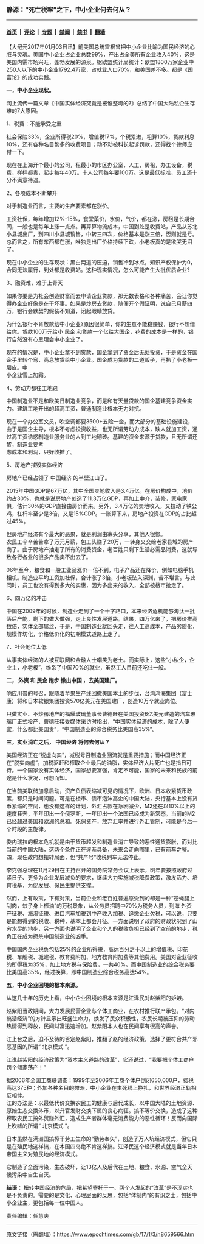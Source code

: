 ### 静源：“死亡税率”之下，中小企业何去何从？

---

#### [首页](../../../..?n8659566) &nbsp;|&nbsp; [评论](../../../../../epoch-comment?n8659566) &nbsp;|&nbsp; [专题](../../../../../epoch-special?n8659566) &nbsp;|&nbsp; [禁闻](../../../../../epoch-news?n8659566) &nbsp;|&nbsp; [禁书](../../../../../books?n8659566) &nbsp;|&nbsp; [翻墙](https://github.com/gfw-breaker/nogfw/blob/master/README.md?n8659566)


<div class="post_content" id="artbody" itemprop="articleBody">
 <!-- article content begin -->
 <p>
  【大纪元2017年01月03日讯】前美国总统雷根曾把中小企业比喻为国民经济的心脏与灵魂。美国中小企业占企业总数99%，产出占全美所有企业收入40%，这是美国内需市场兴旺，蓬勃发展的源泉。椐欧盟统计局统计：欧盟1800万家企业中250人以下的中小企业1792.4万家，占就业人口70%，和美国差不多。都是《国富论》的成功实践。
 </p>
 <p>
  <strong>
   一，中小企业现状。
  </strong>
 </p>
 <p>
  网上流传一篇文章《中国实体经济究竟是被谁整垮的?》总结了中国大陆私企生存难的7大原因。
 </p>
 <p>
  1、税费：不能承受之重
 </p>
 <p>
  社会保险33%，企业所得税20%，增值税17%，个税累进，粗算10%，贷款利息10%，还有各种名目繁多的收费项目；动不动被科长起诉罚款，还得找个律师应付一下。
 </p>
 <p>
  现在在上海开个最小的公司，租最小的市区办公室，人工，房租，办工设备，税费，样样都贵，起步每年40万。十人公司每年要100万。这是最低标准，员工还十分不满意待遇。
 </p>
 <p>
  2、各项成本不断攀升
 </p>
 <p>
  对于制造业而言，主要的生产要素都在涨价。
 </p>
 <p>
  工资社保，每年增加12%-15%，食堂菜价，水价，气价，都在涨，房租是长期合同，一般也是每年上涨一点点。再算算物流成本，中国到处是收费站，产品从苏北小县城出厂，到四川小县城销售，中转三四次，价格基本是涨三倍，否则就是亏。总而言之，所有东西都在涨，唯独是出厂价格持续下跌，小老板真的是欲哭无泪了。
 </p>
 <p>
  现在中小企业的生存现状：黑白两道的压迫，销售冷到冰点，知识产权保护为0，合同无法履行，到处都是收费站。这种现实情况，怎么可能产生大批优质企业?
 </p>
 <p>
  3、融资难，难于上青天
 </p>
 <p>
  如果你要是为社会创造财富而去申请企业贷款，那无数表格和各种痛苦，会让你觉得办企业好像是在干坏事。如果是炒房去贷款，随便开个假证明，说自己月薪四万，银行会默契的假装不知道，闭起眼睛放贷。
 </p>
 <p>
  为什么银行不肯放款给中小企业?原因很简单，你的生意不能稳赚钱，银行不想借给你。贷款100万元给小
  <ok href="https://www.epochtimes.com/gb/tag/%E6%B0%91%E4%BC%81.html">
   民企
  </ok>
  和贷款一个亿给大国企，花费的成本是一样的，银行自然没有心思理会中小企业了。
 </p>
 <p>
  现在的情况是，中小企业拿不到贷款，国企拿到了资金后无处投资，于是资金在国企手里转个弯，高息放贷给中小企业。国企成为贷款的二道贩子，再扒了小老板一层皮。中
  <br/>
  小企业雪上加霜。
 </p>
 <p>
  4、劳动力都往工地跑
 </p>
 <p>
  中国制造业不是和欧美日制造业竞争，而是和有天量贷款的国企基建竞争资金实力。建筑工地开出的超高工资，普通制造业根本无力对抗。
 </p>
 <p>
  现在一个办公室文员，吹空调都要3500+五险一金，而大部分的基础设施建设，由于是国企主导，根本不考虑投资收益，也无所谓劳动力成本，缺人就加工资，通过高工资诱惑制造业服务业的人到工地砌砖。基建的资金来源于贷款，且无所谓还贷，制造业要考
  <br/>
  虑成本和利润，只好收摊了。
 </p>
 <p>
  5、房地产摧毁实体经济
 </p>
 <p>
  房地产已经占领了
  <ok href="https://www.epochtimes.com/gb/tag/%E4%B8%AD%E5%9B%BD%E7%BB%8F%E6%B5%8E.html">
   中国经济
  </ok>
  的半壁江山了。
 </p>
 <p>
  2015年中国GDP是67万亿，其中全国卖地收入是3.4万亿。在房价构成中，地价约占30%，也就是说房地产创造了11.3万亿GDP，再加上中介，装修，家电家俱，估计30%的GDP直接由房价而来。另外，3.4万亿的卖地收入，又拉动了铁公鸡，杠杆率至少是3倍，又是15%GDP。一账算下来，房地产投资在GDP的占比超过45%。
 </p>
 <p>
  但房地产经济有个最大的恶果，就是利润由寡头分享，其他人很惨。
  <br/>
  农民工辛辛苦苦拿了万元月薪，包工头赚了20万，一转身又交给老家县城的房产商了。由于房地产抽走了所有的消费资金，老百姓只剩下生活必需品消费，这就导致各行各业的很多产品卖不出去了。
 </p>
 <p>
  06年至今，粮食和一般工业品涨价一倍不到，电子产品还在降价，例如电脑手机相机。制造业平均工资加社保，合计涨了3倍，小老板坠入深渊，苦不堪言。与此同时，员工也没有得到多大的实惠，因为多出来的收入，全部被楼市抢走了。
 </p>
 <p>
  6、四万亿的冲击
 </p>
 <p>
  中国在2009年的时候，制造业走到了一个十字路口，本来经济危机能够淘汰一批落后产能，剩下的做大做强，走上良性发展道路。结果，四万亿来了，把房价推高数倍，实体全部屌丝，于是，中国制造业就回头走，往人工高成本，产品劣质化，规模作坊化，价格低价化的初期模式道路上走了。
 </p>
 <p>
  7、社会地位太低
 </p>
 <p>
  从事实体经济的人被互联网和金融人士嘲笑为老土。而实际上，这些“小私企，企业主，小老板”，维系了中国70%的就业，虽然工人目前还吃住一般。
 </p>
 <p>
  <strong>
   二，
   <ok href="https://www.epochtimes.com/gb/tag/%E5%A4%96%E8%B5%84.html">
    外资
   </ok>
   和
   <ok href="https://www.epochtimes.com/gb/tag/%E6%B0%91%E4%BC%81.html">
    民企
   </ok>
   跑步
   <ok href="https://www.epochtimes.com/gb/tag/%E6%92%A4%E5%87%BA%E4%B8%AD%E5%9B%BD.html">
    撤出中国
   </ok>
   ，去美国建厂。
  </strong>
 </p>
 <p>
  响应川普的号召，跟随着苹果生产线回撤美国本土的步伐，台湾鸿海集团（富士康）将和日本软银集团投资570亿美元在美国建厂，创造10万个就业岗位。
 </p>
 <p>
  只做实业、不炒房地产的福耀玻璃董事长曹德旺在美国投资6亿美元建造的汽车玻璃厂正式投产，曹德旺接受媒体采访时指出，“中国实体经济的成本，除了人便宜，什么都比美国贵”，“中国制造业的综合税务比美国高35%”。
 </p>
 <p>
  <strong>
   三，实业消亡之后，
   <ok href="https://www.epochtimes.com/gb/tag/%E4%B8%AD%E5%9B%BD%E7%BB%8F%E6%B5%8E.html">
    中国经济
   </ok>
   将何去何从？
  </strong>
 </p>
 <p>
  美国经济正在“脱虚向实”，减税号召制造业回流就是重要措施；而中国经济正在“脱实向虚”，加税驱赶和榨取企业最后的油脂，实体经济大片死亡也是指日可待。一个国家没有实体经济，国家想要富强，肯定不可能，国家的未来和民族的前途是什么状况，可想而知。
 </p>
 <p>
  在当前美联储加息启动，资产负债表缩减可见的情况下，欧洲、日本收紧货币政策，都只是时间问题。可是在楼市、债市泡沫高企的中国大陆，央行基本上没有货币紧缩的空间，也没有这样的计划，外汇占款在急剧减少，M2还在以10%以上的速度狂奔，半年印出一个俄罗斯，一年印出一个法国已经成为新常态。当前的M2已经超过美国和欧洲的总和。死保资产，放弃汇率并进行外汇管制，可能是今后一个时段的主旋律。
 </p>
 <p>
  委内瑞拉的根本危机就是由于货币超发和制造业消亡导致的恶性通货膨胀，而对比当前的中国大陆，这两个条件正在逐渐具备，未来会走向哪里，已有前车之鉴。
  <br/>
  四，现任政府想扭转局面，但“共产号”收税列车无法停止。
 </p>
 <p>
  李克强总理在11月29日在主持召开的国务院常务会议上表示，明年要按照政府过紧日子、更多为企业发展减负的要求，继续大力实施减税降费政策，激发活力、培育税基，为促发展、保民生提供支撑。
 </p>
 <p>
  然而，上有政策，下有对策，当前企业和老百姓普遍感受到的却是一种“苍蝇腿上刮肉，蚊子身上榨油”的万税景象，从公务员招聘中70%为税务人员，到海
  <ok href="https://www.epochtimes.com/gb/tag/%E5%A4%96%E8%B5%84.html">
   外资
  </ok>
  产征税、海淘征税、进口汽车加税到中产收入加税、追缴企业欠税，可以说，只要是能想得到的税收、税种，基本上都会开征。一方面说明了政府的财政状况到了山穷水尽的地步，另一方面也说明了企业和个人的税收负担已经到了空前的地步，税负正在成为扼杀中国制造业的凶手。
 </p>
 <p>
  中国国内企业税负包括25%的企业所得税，高达百分之十以上的增值税、印花税、车船税、城建税、教育费附加、地方教育附加费等其他费用。美国对企业征收的所得税为35%，加上地方税与保险费，一共40%。而中国制造业的综合税务要比美国高35%，经过换算，即中国制造业综合税务高达54%。
 </p>
 <p>
  <strong>
   五，中小企业困境的根本来源。
  </strong>
 </p>
 <p>
  从这几十年的历史上看，中小企业困境的根本来源是江泽民对赵紫阳的妒嫉。
 </p>
 <p>
  赵紫阳当政期间，大力发展民营企业与个体工商业，在农村推行联产承包。“对内搞活经济”的方针显示出旺盛生命力，焕发了民众积极性，农民长期被压抑的劳动热情得到释放，民间财富迅速增加。赵紫阳本人也在民间享有很高的声誉。
 </p>
 <p>
  江上台之后，迫不及待的否定赵紫阳，推翻了赵的经济政策，选择了更符合共产邪恶基因的所谓“
  <ok href="https://www.epochtimes.com/gb/tag/%E5%8C%97%E4%BA%AC%E6%A8%A1%E5%BC%8F.html">
   北京模式
  </ok>
  ”。
 </p>
 <p>
  江说赵紫阳的经济政策为“资本主义道路的改革”，它还说过，“我要把个体工商户罚个倾家荡产！”
 </p>
 <p>
  据2006年全国工商联调查：1999年至2006年工商个体户倒闭650,000户，费税高达375种；外加各种名目的摊派，中小企业在生死线上挣扎，和世界经济正轨相反相悖。
  <br/>
  江的办法是：以最低代价交换农民工的健康与后代成长，以中国大陆的土地资源、原始生态交换外币，以升官发财交换下属的丧心病狂。搞不等价交换，造成了这种榨取农民工搞外贸赚外汇，造成生产者群体毫无消费能力的恶性循环！反而向国际上吹嘘的所谓“
  <ok href="https://www.epochtimes.com/gb/tag/%E5%8C%97%E4%BA%AC%E6%A8%A1%E5%BC%8F.html">
   北京模式
  </ok>
  ”。
 </p>
 <p>
  日本虽然在满洲国搞榨干劳工生命的“勤劳奉矢”，创造了万人坑经济模式，但它只是在殖民地这样搞，在本国四岛绝不肯这样搞。江泽民这个经济模式就是当年日本帝国主义对殖民地的经济模式。
 </p>
 <p>
  它制造了全面污染，生态破坏，让13亿人及后代在土地、粮食、水源、空气全天候污染中自生自灭。
 </p>
 <p>
  <strong>
   结语：
  </strong>
  扭转中国经济的危局，把希望寄托于一、两个人发起的“改革”是不现实也是不负责的。需要的是文化、心理层面的反思，包括“体制内”的有识之士，包括中小企业主，更包括每一位中国人。
 </p>
 <p>
  责任编辑：任慧夫
 </p>
 <!-- article content end -->
 <div id="below_article_ad">
 </div>
</div>


---

原文链接（需翻墙）：https://www.epochtimes.com/gb/17/1/3/n8659566.htm